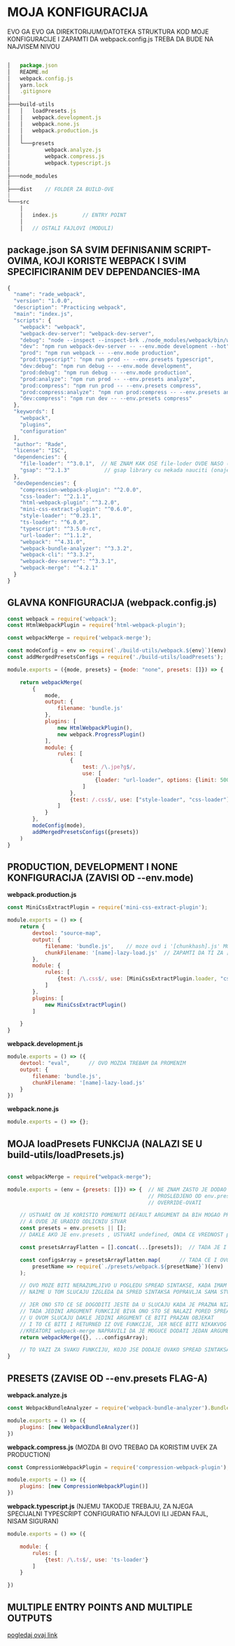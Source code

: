# MOJA KONFIGURACIJA

EVO GA EVO GA DIREKTORIJUM/DATOTEKA STRUKTURA KOD MOJE KONFIGURACIJE I ZAPAMTI DA webpack.config.js TREBA DA BUDE NA NAJVISEM NIVOU

```javascript

│   package.json
│   README.md
│   webpack.config.js
│   yarn.lock
│   .gitignore
│
├───build-utils
│   │   loadPresets.js
│   │   webpack.development.js
│   │   webpack.none.js
│   │   webpack.production.js
│   │
│   └───presets
│           webpack.analyze.js
│           webpack.compress.js
│           webpack.typescript.js
│
├───node_modules
│
├───dist    // FOLDER ZA BUILD-OVE
|
└───src
    │
    │   index.js        // ENTRY POINT
    │
    │   // OSTALI FAJLOVI (MODULI)

```

## package.json SA SVIM DEFINISANIM SCRIPT-OVIMA, KOJI KORISTE WEBPACK I SVIM SPECIFICIRANIM DEV DEPENDANCIES-IMA

```javascript
{
  "name": "rade_webpack",
  "version": "1.0.0",
  "description": "Practicing webpack",
  "main": "index.js",
  "scripts": {
    "webpack": "webpack",
    "webpack-dev-server": "webpack-dev-server",
    "debug": "node --inspect --inspect-brk ./node_modules/webpack/bin/webpack.js",
    "dev": "npm run webpack-dev-server -- --env.mode development --hot",
    "prod": "npm run webpack -- --env.mode production",
    "prod:typescript": "npm run prod -- --env.presets typescript",
    "dev:debug": "npm run debug -- --env.mode development",
    "prod:debug": "npm run debug -- --env.mode production",
    "prod:analyze": "npm run prod -- --env.presets analyze",
    "prod:compress": "npm run prod -- --env.presets compress",
    "prod:compress:analyze": "npm run prod:compress -- --env.presets analyze", // OVO MI JE BIO JEDINI NACIN DA DEFINISEM VISE OD JEDNOG PRESET-A
    "dev:compress": "npm run dev -- --env.presets compress"
  },
  "keywords": [
    "webpack",
    "plugins",
    "configuration"
  ],
  "author": "Rade",
  "license": "ISC",
  "dependencies": {
    "file-loader": "^3.0.1",  // NE ZNAM KAK OSE file-loder OVDE NASO (ON TREBA DA BUDE DEV DEPENDANCY (MORA DA SAM GA GLOBALNO INSTALIRAO))
    "gsap": "^2.1.3"           // gsap library cu nekada nauciti (onaje installed globalno)
  },
  "devDependencies": {
    "compression-webpack-plugin": "^2.0.0",
    "css-loader": "^2.1.1",
    "html-webpack-plugin": "^3.2.0",
    "mini-css-extract-plugin": "^0.6.0",
    "style-loader": "^0.23.1",
    "ts-loader": "^6.0.0",
    "typescript": "^3.5.0-rc",
    "url-loader": "^1.1.2",
    "webpack": "^4.31.0",
    "webpack-bundle-analyzer": "^3.3.2",
    "webpack-cli": "^3.3.2",
    "webpack-dev-server": "^3.3.1",
    "webpack-merge": "^4.2.1"
  }
}
```

## GLAVNA KONFIGURACIJA (webpack.config.js)

```javascript
const webpack = require('webpack');
const HtmlWebpackPlugin = require('html-webpack-plugin');

const webpackMerge = require('webpack-merge');

const modeConfig = env => require(`./build-utils/webpack.${env}`)(env);
const addMergedPresetsConfigs = require('./build-utils/loadPresets');

module.exports = ({mode, presets} = {mode: "none", presets: []}) => {

    return webpackMerge(
        {
            mode,
            output: {
                filename: 'bundle.js'
            },
            plugins: [
                new HtmlWebpackPlugin(),
                new webpack.ProgressPlugin()
            ],
            module: {
                rules: [
                    {
                        test: /\.jpe?g$/,
                        use: [
                            {loader: "url-loader", options: {limit: 5000}}
                        ]
                    },
                    {test: /.css$/, use: ["style-loader", "css-loader"]}
                ]
            }
        },
        modeConfig(mode),
        addMergedPresetsConfigs({presets})
    )
}
```

## PRODUCTION, DEVELOPMENT I NONE KONFIGURACIJA (ZAVISI OD --env.mode)

**webpack.production.js**

```javascript
const MiniCssExtractPlugin = require('mini-css-extract-plugin');

module.exports = () => {
    return {
        devtool: "source-map",
        output: {
            filename: 'bundle.js',    // moze ovd i '[chunkhash].js' MOZDA JE CAK I POZELJNIJE
            chunkFilename: '[name]-lazy-load.js'  // ZAPAMTI DA TI ZA [name] TREBAJU MAGIC COMMENTS KOD DINAMICKOG import()
        },
        module: {
            rules: [
                {test: /\.css$/, use: [MiniCssExtractPlugin.loader, "css-loader"]}
            ]
        },
        plugins: [
            new MiniCssExtractPlugin()
        ]

    }
}

```

**webpack.development.js**

```javascript
module.exports = () => ({
    devtool: "eval",      // OVO MOZDA TREBAM DA PROMENIM
    output: {
        filename: 'bundle.js',
        chunkFilename: '[name]-lazy-load.js'
    }
})
```

**webpack.none.js**

```javascript
module.exports = () => {};
```

## MOJA loadPresets FUNKCIJA (NALAZI SE U build-utils/loadPresets.js)

```javascript

const webpackMerge = require("webpack-merge");

module.exports = (env = {presets: []}) => {  // NE ZNAM ZASTO JE DODAO OVAJ DEFAULT, JER CE GA undefined
                                             // PROSLEDJENO OD env.presets IZ ENVIROMENTA, ZAISTA
                                             // OVERRIDE-OVATI

    // USTVARI ON JE KORISTIO POMENUTI DEFAULT ARGUMENT DA BIH MOGAO PRISTUPITI OVAKO:     env.presets
    // A OVDE JE URADIO ODLICNIU STVAR
    const presets = env.presets || [];
    // DAKLE AKO JE env.presets , USTVARI undefined, ONDA CE VREDNOST presets VARIJABLE BITI []

    const presetsArrayFlatten = [].concat(...[presets]);  // TADA JE I OVO PRAZAN NIZ

    const configsArray = presetsArrayFlatten.map(      // TADA CE I OVO RETURN-OVATI PRAZAN NIZ
        presetName => require(`./presets/webpack.${presetName}`)(env)
    );

    // OVO MOZE BITI NERAZUMLJIVO U POGLEDU SPREAD SINTAKSE, KADA IMAM PRAZAN NIZ
    // NAIME U TOM SLUCAJU IZGLEDA DA SPRED SINTAKSA POPRAVLJA SAMA STVARI

    // JER ONO STO CE SE DOGODITI JESTE DA U SLUCAJU KADA JE PRAZNA NIZ KORISTI SA SPREAD SINTAKSOM DOLE
    // TADA JEDINI ARGUMENT FUNKCIJE BIVA ONO STO SE NALAZI PORED SPREAD SINTAKSE
    // U OVOM SLUCAJU DAKLE JEDINI ARGUMENT CE BITI PRAZAN OBJEKAT
    // I TO CE BITI I RETURNED IZ OVE FUNKCIJE, JER NECE BITI NIKAKVOG MERGING-A (STO ZNACI DA SU 
    //KREATORI webpack-merge NAPRAVILI DA JE MOGUCE DODATI JEDAN ARGUMENT OBJEKAT)
    return webpackMerge({}, ...configsArray);

    // TO VAZI ZA SVAKU FUNKCIJU, KOJO JSE DODAJE OVAKO SPREAD SINTAKSA U SLUCAJU PRAZNOG NIZA
}
```

## PRESETS (ZAVISE OD --env.presets FLAG-A)

**webpack.analyze.js**

```javascript
const WebpackBundleAnalyzer = require('webpack-bundle-analyzer').BundleAnalyzerPlugin;

module.exports = () => ({
    plugins: [new WebpackBundleAnalyzer()]
})
```

**webpack.compress.js** (MOZDA BI OVO TREBAO DA KORISTIM UVEK ZA PRODUCTION)

```javascript
const CompressionWebpackPlugin = require('compression-webpack-plugin');

module.exports = () => ({
    plugins: [new CompressionWebpackPlugin()]
})
```

**webpack.typescript.js** (NJEMU TAKODJE TREBAJU, ZA NJEGA SPECIJALNI TYPESCRIPT CONFIGURATIO NFAJLOVI ILI JEDAN FAJL, NISAM SIGURAN)

```javascript
module.exports = () => ({

    module: {
        rules: [
            {test: /\.ts$/, use: 'ts-loader'}
        ]
    }

})
```

## MULTIPLE ENTRY POINTS AND MULTIPLE OUTPUTS

[pogledaj ovaj link](https://github.com/Rade58/apis_trying_out_and_practicing/blob/master/WEBPACK/MULTIPLE%20ENTRIES%20AND%20OUTPUTS/MULTIPLE%20ENETRIES%20AND%20OUTPUTS.md)